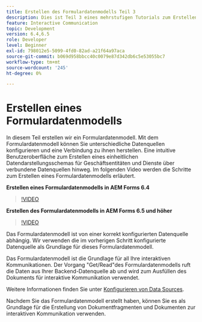 ```yaml
---
title: Erstellen des Formulardatenmodells Teil 3
description: Dies ist Teil 3 eines mehrstufigen Tutorials zum Erstellen Ihres ersten interaktiven Kommunikationsdokuments. In diesem Teil erstellen wir ein Formulardatenmodell. Mit dem Formulardatenmodell können Sie unterschiedliche Datenquellen konfigurieren und eine Verbindung zu ihnen herstellen. Es bietet eine intuitive Benutzeroberfläche, um ein einheitliches Datendarstellungsschema von Geschäftsentitäten und Diensten aus verbundenen Datenquellen zu erstellen. Im folgenden Video werden die Schritte zum Erstellen eines Formulardatenmodells erläutert.
feature: Interactive Communication
topic: Development
version: 6.4,6.5
role: Developer
level: Beginner
exl-id: 798012e5-5099-4fd0-82ad-a21f64a97aca
source-git-commit: b069d958bbcc40c0079e87d342db6c5e53055bc7
workflow-type: tm+mt
source-wordcount: '245'
ht-degree: 0%

---
```


# Erstellen eines Formulardatenmodells

In diesem Teil erstellen wir ein Formulardatenmodell. Mit dem Formulardatenmodell können Sie unterschiedliche Datenquellen konfigurieren und eine Verbindung zu ihnen herstellen. Eine intuitive Benutzeroberfläche zum Erstellen eines einheitlichen Datendarstellungsschemas für Geschäftsentitäten und Dienste über verbundene Datenquellen hinweg. Im folgenden Video werden die Schritte zum Erstellen eines Formulardatenmodells erläutert.

**Erstellen eines Formulardatenmodells in AEM Forms 6.4**

>[!VIDEO](https://video.tv.adobe.com/v/27763/?quality=9&learn=on)

**Erstellen des Formulardatenmodells in AEM Forms 6.5 und höher**

>[!VIDEO](https://video.tv.adobe.com/v/27765?quality=9&learn=on)

Das Formulardatenmodell ist von einer korrekt konfigurierten Datenquelle abhängig. Wir verwenden die im vorherigen Schritt konfigurierte Datenquelle als Grundlage für dieses Formulardatenmodell.

Das Formulardatenmodell ist die Grundlage für all Ihre interaktiven Kommunikationen. Der Vorgang &quot;Get/Read&quot;des Formulardatenmodells ruft die Daten aus Ihrer Backend-Datenquelle ab und wird zum Ausfüllen des Dokuments für interaktive Kommunikation verwendet.

Weitere Informationen finden Sie unter [Konfigurieren von Data Sources](parttwo.md).

Nachdem Sie das Formulardatenmodell erstellt haben, können Sie es als Grundlage für die Erstellung von Dokumentfragmenten und Dokumenten zur interaktiven Kommunikation verwenden.
